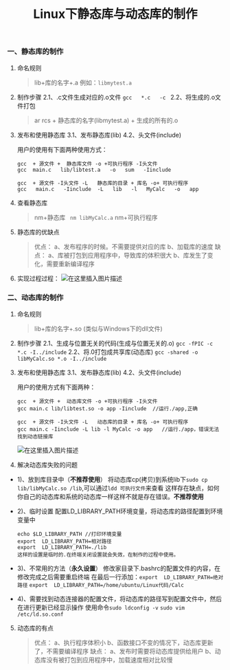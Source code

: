 ﻿---
title: Linux下静态库与动态库的制作
tags: [Linux]
categories: Linux
---
### 一、静态库的制作
1. 命名规则
	
	>lib+库的名字+.a  例如：`libmytest.a`

2. 制作步骤
	2.1、.c文件生成对应的.o文件    `gcc   *.c   -c `
	2.2、将生成的.o文件打包 
	
	>ar  rcs  +  静态库的名字(libmytest.a)   +   生成的所有的.o
	
3. 发布和使用静态库
	3.1、发布静态库(lib)
	4.2、头文件(include)
	
	用户的使用有下面两种使用方式：
	
	```
	gcc  + 源文件 +  静态库文件 -o +可执行程序 -I头文件
	gcc  main.c   lib/libtest.a   -o   sum   -Iinclude

	gcc  + 源文件 -I头文件 -L   静态库的目录 + 库名 -o+ 可执行程序
	gcc   main.c   -Iinclude  -L   lib   -l   MyCalc   -o   app
	```

4. 查看静态库
	
	>nm+静态库   ` nm libMyCalc.a` 
	>nm+可执行程序


5. 静态库的优缺点
	>优点：
	a、发布程序的时候。不需要提供对应的库
	b、加载库的速度
	缺点：
	a、库被打包到应用程序中，导致库的体积很大
	b、库发生了变化，需要重新编译程序

 6. 实现过程过程：
![在这里插入图片描述](https://img-blog.csdnimg.cn/20200422234406406.bmp?x-oss-process=image/watermark,type_ZmFuZ3poZW5naGVpdGk,shadow_10,text_aHR0cHM6Ly9ibG9nLmNzZG4ubmV0L3FxXzQzNjMwODEw,size_16,color_FFFFFF,t_70)

### 二、动态库的制作

1. 命名规则
	
	>lib+库的名字+.so  (类似与Windows下的dll文件)  
2. 制作步骤
	2.1、生成与位置无关的代码(生成与位置无关的.o)     `gcc -fPIC -c *.c -I../include`
	2.2、将.0打包成共享库(动态库)
	`gcc -shared -o libMyCalc.so *.o -I../include`
3. 发布和使用静态库
	3.1、发布静态库(lib)
	4.2、头文件(include)
	
	用户的使用方式有下面两种：
	```
	gcc  + 源文件 +  动态库文件 -o +可执行程序 -I头文件
	gcc main.c lib/libtest.so -o app -Iinclude  //运行./app,正确

	gcc  + 源文件 -I头文件 -L   动态库的目录 + 库名 -o+ 可执行程序
	gcc main.c -Iinclude -L lib -l MyCalc -o app   //运行./app，错误无法找到动态链接库
	```
	
	![在这里插入图片描述](https://img-blog.csdnimg.cn/20200422235157315.bmp)

4. 解决动态库失败的问题

- 1)、放到库目录中（**不推荐使用**）
将动态库cp(拷贝)到系统lib下`sudo cp lib/libMyCalc.so /lib`,可以通过`ldd 可执行文件`来查看
这样存在缺点，如何你自己的动态库和系统的动态库一样这样不就是存在错误。**不推荐使用**
- 2)、临时设置
配置LD_LIBRARY_PATH环境变量，将动态库的路径配置到环境变量中

	```
	echo $LD_LIBRARY_PATH //打印环境变量
	export  LD_LIBRARY_PATH=相对路径
	export  LD_LIBRARY_PATH=./lib
	这样的设置是临时的.在终端关闭设置就会失效，在制作的过程中使用。
	```

- 3)、不常用的方法（**永久设置**）
修改家目录下.bashrc的配置文件的内容，在修改完成之后需要重启终端
在最后一行添加：`export  LD_LIBRARY_PATH=绝对路径` 
```export  LD_LIBRARY_PATH=/home/ubuntu/Linux代码/Calc```
- 4)、需要找到动态连接器的配置文件，将动态库的路径写到配置文件中，然后在进行更新已经显示操作
使用命令`sudo ldconfig -v`
```sudo vim /etc/ld.so.conf```

5. 动态库的有点
	>优点：
	a、执行程序体积小
	b、函数接口不变的情况下，动态库更新了，不需要编译程序
	缺点：
	a、发布时需要将动态库提供给用户
	b、动态库没有被打包到应用程序中，加载速度相对比较慢

	
	

